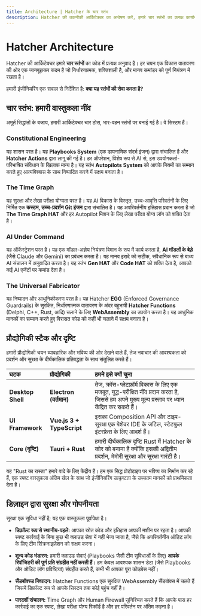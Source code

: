 ```yaml
---
title: Architecture | Hatcher के चार स्तंभ
description: Hatcher की तकनीकी आर्किटेक्चर का अन्वेषण करें, हमारे चार स्तंभों का प्रत्यक्ष कार्यान्वयन। जानें कि हमने कैसे एक निर्धारणात्मक, मॉडल-अज्ञेय, और डेवलपर-केंद्रित IDE बनाया।
---
```


# Hatcher Architecture

Hatcher की आर्किटेक्चर हमारे **चार स्तंभों** का कोड में प्रत्यक्ष अनुवाद है। हर चयन एक विकास वातावरण की ओर एक जानबूझकर कदम है जो निर्धारणात्मक, शक्तिशाली है, और मानव कमांडर को पूर्ण नियंत्रण में रखता है।

हमारी इंजीनियरिंग एक सवाल से निर्देशित है: **क्या यह स्तंभों की सेवा करता है?**

## चार स्तंभ: हमारी वास्तुकला नींव

अमूर्त सिद्धांतों के बजाय, हमारी आर्किटेक्चर चार ठोस, भार-वहन स्तंभों पर बनाई गई है। वे सिस्टम हैं।

### <DocIcon type="constitutional" inline /> Constitutional Engineering

यह शासन परत है। यह **Playbooks System** (एक डायनामिक संदर्भ इंजन) द्वारा संचालित है और **Hatcher Actions** द्वारा लागू की गई है। हर ऑपरेशन, विशेष रूप से AI से, इस उपयोगकर्ता-परिभाषित संविधान के खिलाफ मान्य है। यह स्तंभ **Autopilots System** को आपके नियमों का सम्मान करते हुए आत्मविश्वास के साथ निष्पादित करने में सक्षम बनाता है।

### <DocIcon type="time-graph" inline /> The Time Graph

यह सुरक्षा और लेखा परीक्षा योग्यता परत है। यह AI विकास के विस्तृत, उच्च-आवृत्ति परिवर्तनों के लिए निर्मित एक **कस्टम, उच्च-प्रदर्शन Git इंजन** द्वारा संचालित है। यह अपरिवर्तनीय इतिहास प्रदान करता है जो **The Time Graph HAT** और हर Autopilot मिशन के लिए लेखा परीक्षा योग्य लॉग को शक्ति देता है।

### <DocIcon type="ai-command" inline /> AI Under Command

यह ऑर्केस्ट्रेशन परत है। यह एक मॉडल-अज्ञेय नियंत्रण विमान के रूप में कार्य करता है, **AI मॉडलों के बेड़े** (जैसे Claude और Gemini) का प्रबंधन करता है। यह मानव इरादे को सटीक, संवैधानिक रूप से बाध्य AI संचालन में अनुवादित करता है। यह स्तंभ **Gen HAT** और **Code HAT** को शक्ति देता है, आपको कई AI एजेंटों पर कमांड देता है।

### <DocIcon type="universal-fabricator" inline /> The Universal Fabricator

यह निष्पादन और आधुनिकीकरण परत है। यह Hatcher **EGG** (Enforced Governance Guardrails) के सुरक्षित, निर्धारणात्मक वातावरण के अंदर बहुभाषी **Hatcher Functions** (Delphi, C++, Rust, आदि) चलाने के लिए **WebAssembly** का उपयोग करता है। यह आधुनिक मानकों का सम्मान करते हुए विरासत कोड को कहीं भी चलाने में सक्षम बनाता है।

## प्रौद्योगिकी स्टैक और दृष्टि

हमारी प्रौद्योगिकी चयन व्यावहारिक और भविष्य की ओर देखने वाले हैं, तेज नवाचार की आवश्यकता को प्रदर्शन और सुरक्षा के दीर्घकालिक प्रतिबद्धता के साथ संतुलित करते हैं।

| घटक            | प्रौद्योगिकी            | हमने इसे क्यों चुना                                                                                                              |
| :------------- | :---------------------- | :------------------------------------------------------------------------------------------------------------------------------- |
| **Desktop Shell** | **Electron (वर्तमान)**    | तेज, क्रॉस-प्लेटफ़ॉर्म विकास के लिए एक मजबूत, युद्ध-परीक्षित नींव प्रदान करता है, जिससे हम अपने मुख्य मूल्य प्रस्ताव पर ध्यान केंद्रित कर सकते हैं। |
| **UI Framework**  | **Vue.js 3 + TypeScript** | इसका Composition API और टाइप-सुरक्षा एक पेशेवर IDE के जटिल, स्टेटफुल इंटरफ़ेस के लिए आदर्श हैं।                                     |
| **Core (दृष्टि)** | **Tauri + Rust**          | हमारी दीर्घकालिक दृष्टि Rust में Hatcher के कोर को बनाना है क्योंकि इसकी अद्वितीय प्रदर्शन, मेमोरी सुरक्षा और सुरक्षा गारंटी है।      |

यह "Rust का रास्ता" हमारे वादे के लिए केंद्रीय है। हम एक सिद्ध प्रोटोटाइप पर भविष्य का निर्माण कर रहे हैं, एक स्पष्ट वास्तुकला अंतिम खेल के साथ जो इंजीनियरिंग उत्कृष्टता के उच्चतम मानकों को प्राथमिकता देता है।

## डिज़ाइन द्वारा सुरक्षा और गोपनीयता

सुरक्षा एक सुविधा नहीं है; यह एक वास्तुकला पूर्वापेक्षा है।

- **डिफ़ॉल्ट रूप से स्थानीय-पहले:** आपका स्रोत कोड और इतिहास आपकी मशीन पर रहता है। आपकी स्पष्ट कार्रवाई के बिना कुछ भी क्लाउड सेवा में नहीं भेजा जाता है, जैसे कि अपरिवर्तनीय ऑडिट लॉग के लिए टीम सिंक्रनाइज़ेशन को सक्षम करना।

- **शून्य कोड भंडारण:** हमारी क्लाउड सेवाएं (Playbooks जैसी टीम सुविधाओं के लिए) **आपके रिपॉजिटरी की पूर्ण प्रति संग्रहीत नहीं करती हैं**। हम केवल आवश्यक शासन डेटा (जैसे Playbooks और ऑडिट लॉग प्रविष्टियां) संग्रहीत करते हैं, कभी भी आपका पूरा कोडबेस नहीं।

- **सैंडबॉक्स्ड निष्पादन:** Hatcher Functions एक सुरक्षित WebAssembly सैंडबॉक्स में चलते हैं जिसमें डिफ़ॉल्ट रूप से आपके सिस्टम तक कोई पहुंच नहीं है।

- **पारदर्शी संचालन:** Time Graph और Human Firewall सुनिश्चित करते हैं कि आपके पास हर कार्रवाई का एक स्पष्ट, लेखा परीक्षा योग्य रिकॉर्ड है और हर परिवर्तन पर अंतिम कहना है।

<PageCTA
  title="गहराई से जाने के लिए तैयार?"
  subtitle="जानें कि हमारी आर्किटेक्चर AI-सहायक विकास की अगली पीढ़ी को कैसे सक्षम बनाती है"
  buttonText="दर्शन पढ़ें"
  buttonLink="/hi/philosophy"
  buttonStyle="secondary"
  footer="अपने मूल में सुरक्षा, गोपनीयता और डेवलपर नियंत्रण के साथ निर्मित"
/>
